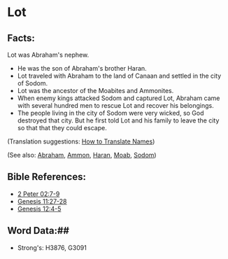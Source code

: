 # Lot #

## Facts: ##

Lot was Abraham's nephew.

* He was the son of Abraham's brother Haran.
* Lot traveled with Abraham to the land of Canaan and settled in the city of Sodom.
* Lot was the ancestor of the Moabites and Ammonites.
* When enemy kings attacked Sodom and captured Lot, Abraham came with several hundred men to rescue Lot and recover his belongings.
* The people living in the city of Sodom were very wicked, so God destroyed that city. But he first told Lot and his family to leave the city so that that they could escape.

(Translation suggestions: [How to Translate Names](rc://en/ta/man/translate/translate-names))

(See also: [Abraham](abraham.md), [Ammon](ammon.md), [Haran](haran.md), [Moab](moab.md), [Sodom](sodom.md))

## Bible References: ##

* [2 Peter 02:7-9](rc://en/tn/help/2pe/02/07)
* [Genesis 11:27-28](rc://en/tn/help/gen/11/27)
* [Genesis 12:4-5](rc://en/tn/help/gen/12/04)

## Word Data:##

* Strong's: H3876, G3091
